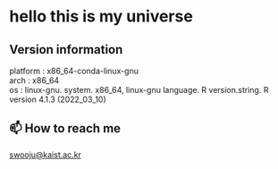 # hello this is my universe

## Version information  
platform : x86_64-conda-linux-gnu  
arch : x86_64   
os : linux-gnu. 
system. x86_64, linux-gnu
language. R
version.string. R version 4.1.3 (2022_03_10)

## 📫 How to reach me
swooju@kaist.ac.kr
